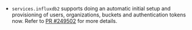 - `services.influxdb2` supports doing an automatic initial setup and provisioning of users, organizations, buckets and authentication tokens now. Refer to [PR #249502](https://github.com/NixOS/nixpkgs/pull/249502) for more details.

